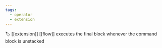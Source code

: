 ```yaml
---
tags:
  - operator
  - extension
---
```

🏷️ [[extension]] [[flow]]
executes the final block whenever the command block is unstacked